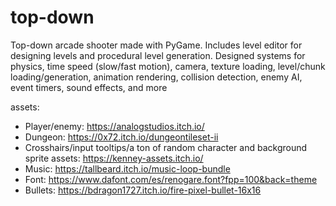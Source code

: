# top-down

Top-down arcade shooter made with PyGame. Includes level editor for designing levels and procedural level generation. 
Designed systems for physics, time speed (slow/fast motion), camera, texture loading, level/chunk loading/generation, animation rendering, collision detection, enemy AI, event timers, sound effects, and more

assets:
- Player/enemy: https://analogstudios.itch.io/
- Dungeon: https://0x72.itch.io/dungeontileset-ii
- Crosshairs/input tooltips/a ton of random character and background sprite assets: https://kenney-assets.itch.io/
- Music: https://tallbeard.itch.io/music-loop-bundle
- Font: https://www.dafont.com/es/renogare.font?fpp=100&back=theme
- Bullets: https://bdragon1727.itch.io/fire-pixel-bullet-16x16
